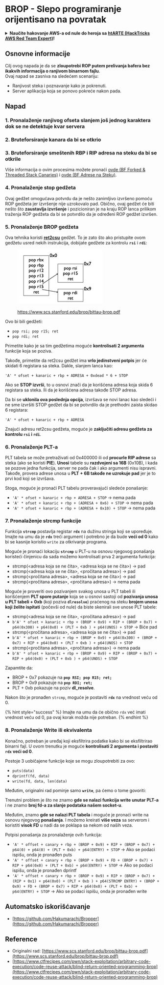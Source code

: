 # BROP - Slepo programiranje orijentisano na povratak

<details>

<summary><strong>Naučite hakovanje AWS-a od nule do heroja sa</strong> <a href="https://training.hacktricks.xyz/courses/arte"><strong>htARTE (HackTricks AWS Red Team Expert)</strong></a><strong>!</strong></summary>

Drugi načini podrške HackTricks-u:

* Ako želite da vidite svoju **kompaniju reklamiranu na HackTricks-u** ili **preuzmete HackTricks u PDF formatu** Proverite [**PLANOVE ZA PRETPLATU**](https://github.com/sponsors/carlospolop)!
* Nabavite [**zvanični PEASS & HackTricks swag**](https://peass.creator-spring.com)
* Otkrijte [**Porodicu PEASS**](https://opensea.io/collection/the-peass-family), našu kolekciju ekskluzivnih [**NFT-ova**](https://opensea.io/collection/the-peass-family)
* **Pridružite se** 💬 [**Discord grupi**](https://discord.gg/hRep4RUj7f) ili [**telegram grupi**](https://t.me/peass) ili nas **pratite** na **Twitteru** 🐦 [**@hacktricks\_live**](https://twitter.com/hacktricks\_live)**.**
* **Podelite svoje hakovanje trikove slanjem PR-ova na** [**HackTricks**](https://github.com/carlospolop/hacktricks) i [**HackTricks Cloud**](https://github.com/carlospolop/hacktricks-cloud) github repozitorijume.

</details>

## Osnovne informacije

Cilj ovog napada je da se **zloupotrebi ROP putem prelivanja bafera bez ikakvih informacija o ranjivom binarnom fajlu**.\
Ovaj napad se zasniva na sledećem scenariju:

* Ranjivost steka i poznavanje kako je pokrenuti.
* Server aplikacija koja se ponovo pokreće nakon pada.

## Napad

### **1. Pronalaženje ranjivog ofseta** slanjem još jednog karaktera dok se ne detektuje kvar servera

### **2. Bruteforsiranje kanara** da bi se otkrio

### **3. Bruteforsiranje smeštenih RBP i RIP** adresa na steku da bi se otkrile

Više informacija o ovim procesima možete pronaći [ovde (BF Forked & Threaded Stack Canaries)](../common-binary-protections-and-bypasses/stack-canaries/bf-forked-stack-canaries.md) i [ovde (BF Adrese na Steku)](../common-binary-protections-and-bypasses/pie/bypassing-canary-and-pie.md).

### **4. Pronalaženje stop gedžeta**

Ovaj gedžet omogućava potvrdu da je nešto zanimljivo izvršeno pomoću ROP gedžeta jer izvršenje nije uzrokovalo pad. Obično, ovaj gedžet će biti nešto što **zaustavlja izvršenje** i pozicioniran je na kraju ROP lanca prilikom traženja ROP gedžeta da bi se potvrdilo da je određeni ROP gedžet izvršen.

### **5. Pronalaženje BROP gedžeta**

Ova tehnika koristi [**ret2csu**](ret2csu.md) gedžet. To je zato što ako pristupite ovom gedžetu usred nekih instrukcija, dobijate gedžete za kontrolu **`rsi`** i **`rdi`**:

<figure><img src="../../.gitbook/assets/image.png" alt="" width="278"><figcaption><p><a href="https://www.scs.stanford.edu/brop/bittau-brop.pdf">https://www.scs.stanford.edu/brop/bittau-brop.pdf</a></p></figcaption></figure>

Ovo bi bili gedžeti:

* `pop rsi; pop r15; ret`
* `pop rdi; ret`

Primetite kako je sa tim gedžetima moguće **kontrolisati 2 argumenta** funkcije koja se poziva.

Takođe, primetite da ret2csu gedžet ima **vrlo jedinstveni potpis** jer će skidati 6 registara sa steka. Dakle, slanjem lanca kao:

`'A' * ofset + kanaric + rbp + ADRESA + 0xdead * 6 + STOP`

Ako se **STOP izvrši**, to u osnovi znači da je korišćena adresa koja skida 6 registara sa steka. Ili da je korišćena adresa takođe STOP adresa.

Da bi se **uklonila ova poslednja opcija**, izvršava se novi lanac kao sledeći i ne sme izvršiti STOP gedžet da bi se potvrdilo da je prethodni zaista skidao 6 registara:

`'A' * ofset + kanaric + rbp + ADRESA`

Znajući adresu ret2csu gedžeta, moguće je **zaključiti adresu gedžeta za kontrolu `rsi` i `rdi`**.

### 6. Pronalaženje PLT-a

PLT tabela se može pretraživati od 0x400000 ili od **procurle RIP adrese** sa steka (ako se koristi **PIE**). **Unosi** tabele su **razdvojeni sa 16B** (0x10B), i kada se pozove jedna funkcija, server ne pada čak i ako argumenti nisu ispravni. Takođe, provera adrese unosa u **PLT + 6B takođe ne uzrokuje pad** jer je to prvi kod koji se izvršava.

Stoga, moguće je pronaći PLT tabelu proveravajući sledeće ponašanje:

* `'A' * ofset + kanaric + rbp + ADRESA + STOP` -> nema pada
* `'A' * ofset + kanaric + rbp + (ADRESA + 0x6) + STOP` -> nema pada
* `'A' * ofset + kanaric + rbp + (ADRESA + 0x10) + STOP` -> nema pada

### 7. Pronalaženje strcmp funkcije

Funkcija **`strcmp`** postavlja registar **`rdx`** na dužinu stringa koji se upoređuje. Imajte na umu da je **`rdx`** treći argument i potrebno je da bude **veći od 0** kako bi se kasnije koristio `write` za otkrivanje programa.

Moguće je pronaći lokaciju **`strcmp`** u PLT-u na osnovu njegovog ponašanja koristeći činjenicu da sada možemo kontrolisati prva 2 argumenta funkcija:

* strcmp(\<adresa koja se ne čita>, \<adresa koja se ne čita>) -> pad
* strcmp(\<adresa koja se ne čita>, \<pročitana adresa>) -> pad
* strcmp(\<pročitana adresa>, \<adresa koja se ne čita>) -> pad
* strcmp(\<pročitana adresa>, \<pročitana adresa>) -> nema pada

Moguće je proveriti ovo pozivanjem svakog unosa u PLT tabeli ili korišćenjem **PLT spore putanje** koja se u osnovi sastoji od **pozivanja unosa u PLT tabeli + 0xb** (koji poziva **`dlresolve`**) praćenog na steku **brojem unosa koji želite ispitati** (počevši od nule) da biste skenirali sve unose PLT tabele:

* strcmp(\<adresa koja se ne čita>, \<pročitana adresa>) -> pad
* `b'A' * ofset + kanaric + rbp + (BROP + 0x9) + RIP + (BROP + 0x7) + p64(0x300) + p64(0x0) + (PLT + 0xb ) + p64(UNOS) + STOP` -> Biće pad
* strcmp(\<pročitana adresa>, \<adresa koja se ne čita>) -> pad
* `b'A' * ofset + kanaric + rbp + (BROP + 0x9) + p64(0x300) + (BROP + 0x7) + RIP + p64(0x0) + (PLT + 0xb ) + p64(UNOS) + STOP`&#x20;
* strcmp(\<pročitana adresa>, \<pročitana adresa>) -> nema pada
* `b'A' * ofset + kanaric + rbp + (BROP + 0x9) + RIP + (BROP + 0x7) + RIP + p64(0x0) + (PLT + 0xb ) + p64(UNOS) + STOP`&#x20;

Zapamtite da:

* BROP + 0x7 pokazuje na **`pop RSI; pop R15; ret;`**
* BROP + 0x9 pokazuje na **`pop RDI; ret;`**
* PLT + 0xb pokazuje na poziv **dl\_resolve**.

Nakon što je pronađen `strcmp`, moguće je postaviti **`rdx`** na vrednost veću od 0.

{% hint style="success" %}
Imajte na umu da će obično `rdx` već imati vrednost veću od 0, pa ovaj korak možda nije potreban.
{% endhint %}
### 8. Pronalaženje Write ili ekvivalenta

Konačno, potreban je uređaj koji eksfiltrira podatke kako bi se eksfiltrirao binarni fajl. U ovom trenutku je moguće **kontrolisati 2 argumenta i postaviti `rdx` veći od 0**.

Postoje 3 uobičajene funkcije koje se mogu zloupotrebiti za ovo:

* `puts(data)`
* `dprintf(fd, data)`
* `write(fd, data, len(data)`

Međutim, originalni rad pominje samo **`write`**, pa ćemo o tome govoriti:

Trenutni problem je što ne znamo **gde se nalazi funkcija write unutar PLT-a** i ne znamo **broj fd-a za slanje podataka našem socket-u**.

Međutim, znamo **gde se nalazi PLT tabela** i moguće je pronaći write na osnovu njegovog **ponašanja**. I možemo kreirati **više veza** sa serverom i koristiti **visok FD** u nadi da se poklapa sa nekom od naših veza.

Potpisi ponašanja za pronalaženje ovih funkcija:

* `'A' * offset + canary + rbp + (BROP + 0x9) + RIP + (BROP + 0x7) + p64(0) + p64(0) + (PLT + 0xb) + p64(ENTRY) + STOP`  -> Ako se podaci ispišu, onda je pronađen puts
* `'A' * offset + canary + rbp + (BROP + 0x9) + FD + (BROP + 0x7) + RIP + p64(0x0) + (PLT + 0xb) + p64(ENTRY) + STOP`  -> Ako se podaci ispišu, onda je pronađen dprintf
* `'A' * offset + canary + rbp + (BROP + 0x9) + RIP + (BROP + 0x7) + (RIP + 0x1) + p64(0x0) + (PLT + 0xb ) + p64(STRCMP ENTRY) + (BROP + 0x9) + FD + (BROP + 0x7) + RIP + p64(0x0) + (PLT + 0xb) + p64(ENTRY) + STOP`  -> Ako se podaci ispišu, onda je pronađen write

## Automatsko iskorišćavanje

* [https://github.com/Hakumarachi/Bropper](https://github.com/Hakumarachi/Bropper)

## Reference

* Originalni rad: [https://www.scs.stanford.edu/brop/bittau-brop.pdf](https://www.scs.stanford.edu/brop/bittau-brop.pdf)
* [https://www.ctfrecipes.com/pwn/stack-exploitation/arbitrary-code-execution/code-reuse-attack/blind-return-oriented-programming-brop](https://www.ctfrecipes.com/pwn/stack-exploitation/arbitrary-code-execution/code-reuse-attack/blind-return-oriented-programming-brop)
